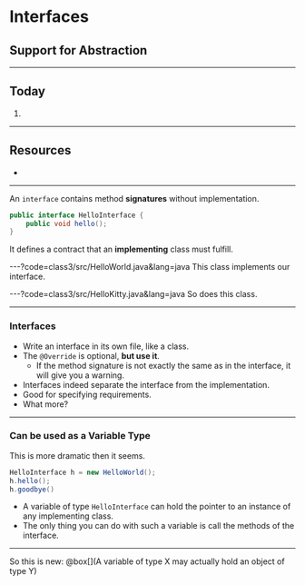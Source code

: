 # Interfaces

## Support for Abstraction



---
## Today
1.


---
## Resources
+ 


---
An `interface` contains method **signatures** without implementation.
```java
public interface HelloInterface {
	public void hello();
}
```
It defines a contract that an **implementing** class must fulfill.


---?code=class3/src/HelloWorld.java&lang=java
This class implements our interface. 


---?code=class3/src/HelloKitty.java&lang=java
So does this class. 



---
### Interfaces
+ Write an interface in its own file, like a class.
+ The `@Override` is optional, **but use it**.
  + If the method signature is not exactly the same as in the interface, it will give you a warning.
+ Interfaces indeed separate the interface from the implementation.
+ Good for specifying requirements.
+ What more?


---
### Can be used as a Variable Type
This is more dramatic then it seems.
```java
HelloInterface h = new HelloWorld();
h.hello();
h.goodbye()
```
+ A variable of type `HelloInterface` can hold the pointer to an instance of any implementing class.
+ The only thing you can do with such a variable is call the methods of the interface. 


---
So this is new:
@box[](A variable of type X may actually hold an object of type Y)
